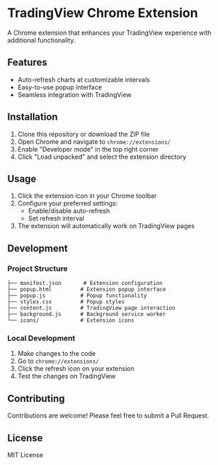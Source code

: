 # TradingView Chrome Extension

A Chrome extension that enhances your TradingView experience with additional functionality.

## Features

- Auto-refresh charts at customizable intervals
- Easy-to-use popup interface
- Seamless integration with TradingView

## Installation

1. Clone this repository or download the ZIP file
2. Open Chrome and navigate to `chrome://extensions/`
3. Enable "Developer mode" in the top right corner
4. Click "Load unpacked" and select the extension directory

## Usage

1. Click the extension icon in your Chrome toolbar
2. Configure your preferred settings:
   - Enable/disable auto-refresh
   - Set refresh interval
3. The extension will automatically work on TradingView pages

## Development

### Project Structure

```
├── manifest.json       # Extension configuration
├── popup.html         # Extension popup interface
├── popup.js           # Popup functionality
├── styles.css         # Popup styles
├── content.js         # TradingView page interaction
├── background.js      # Background service worker
└── icons/             # Extension icons
```

### Local Development

1. Make changes to the code
2. Go to `chrome://extensions/`
3. Click the refresh icon on your extension
4. Test the changes on TradingView

## Contributing

Contributions are welcome! Please feel free to submit a Pull Request.

## License

MIT License